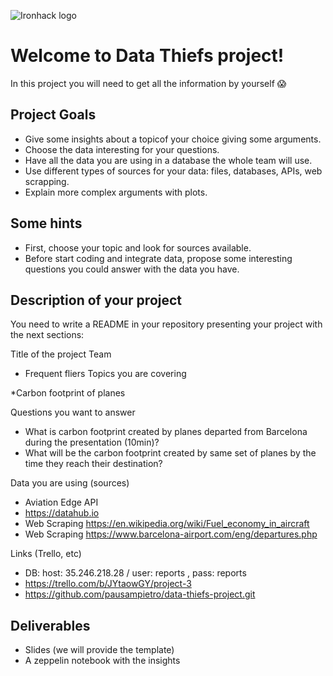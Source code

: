 
![Ironhack logo](https://i.imgur.com/1QgrNNw.png)

# Welcome to Data Thiefs project!

In this project you will need to get all the information by yourself :scream: 

## Project Goals

* Give some insights about a topicof your choice giving some arguments.
* Choose the data interesting for your questions. 
* Have all the data you are using in a database the whole team will use.
* Use different types of sources for your data: files, databases, APIs, web scrapping.
* Explain more complex arguments with plots.


## Some hints
* First, choose your topic and look for sources available.
* Before start coding and integrate data, propose some interesting questions you could answer with the data you have.

## Description of your project

You need to write a README in your repository presenting your project with the next sections:

Title of the project
Team
* Frequent fliers
Topics you are covering

*Carbon footprint of planes

Questions you want to answer
* What is carbon footprint created by planes departed from Barcelona during the presentation (10min)?
* What will be the carbon footprint created by same set of planes by the time they reach their destination?

Data you are using (sources)
* Aviation Edge API
* https://datahub.io
* Web Scraping https://en.wikipedia.org/wiki/Fuel_economy_in_aircraft
* Web Scraping https://www.barcelona-airport.com/eng/departures.php

Links (Trello, etc)
* DB: host: 35.246.218.28 / user: reports , pass: reports
* https://trello.com/b/JYtaowGY/project-3
* https://github.com/pausampietro/data-thiefs-project.git

## Deliverables
* Slides (we will provide the template)
* A zeppelin notebook with the insights
